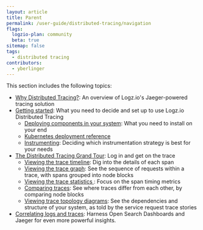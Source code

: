 ```yaml
---
layout: article
title: Parent
permalink: /user-guide/distributed-tracing/navigation
flags:
  logzio-plan: community
  beta: true
sitemap: false
tags:
  - distributed tracing
contributors:
  - yberlinger   
---
```


This section includes the following topics: 

* [Why Distributed Tracing?](/user-guide/distributed-tracing/getting-started-tracing/): An overview of Logz.io's Jaeger-powered tracing solution
* [Getting started](/user-guide/distributed-tracing/getting-started-tracing): What you need to decide and set up to use Logz.io Distributed Tracing
    * [Deploying components in your system](/user-guide/distributed-tracing/deploying-components): What you need to install on your end
    * [Kubernetes deployment reference](/user-guide/distributed-tracing/k8s-deployment)
    * [Instrumenting](/user-guide/distributed-tracing/tracing-instrumentation): Deciding which instrumentation strategy is best for your needs
* [The Distributed Tracing Grand Tour](/user-guide/distributed-tracing/tracing-tour): Log in and get on the trace
    * [Viewing the trace timeline](/user-guide/distributed-tracing/trace-timeline): Dig into the details of each span
    * [Viewing the trace graph](/user-guide/distributed-tracing/trace-graph): See the sequence of requests within a trace, with spans grouped into node blocks
    * [Viewing the trace statistics ](/user-guide/distributed-tracing/trace-statistics): Focus on the span timing metrics 
    <!-- * [Viewing the trace JSON](/user-guide/distributed-tracing/trace-json): Generate the JSON file for the trace, for future reference -->
    * [Comparing traces](/user-guide/distributed-tracing/compare-traces): See where traces differ from each other, by comparing node blocks
    * [Viewing trace topology diagrams](/user-guide/distributed-tracing/topology-system_architecture): See the dependencies and structure of your system, as told by the service request trace stories
* [Correlating logs and traces](/user-guide/distributed-tracing/correlate-traces): Harness Open Search Dashboards and Jaeger for even more powerful insights. 